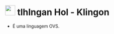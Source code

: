 # <img src="https://upload.wikimedia.org/wikipedia/commons/0/02/Klingon_Empire_Flag.svg" height="32px"/> tlhIngan Hol - Klingon

-   É uma linguagem OVS.
